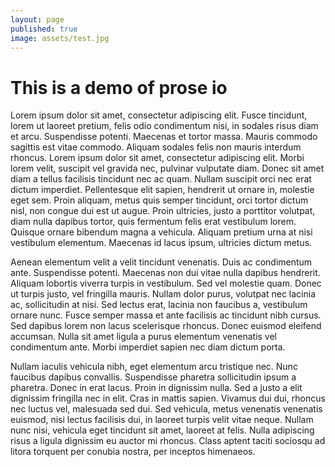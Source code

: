 ```yaml
---
layout: page
published: true
image: assets/test.jpg
---
```


# This is a demo of prose io

Lorem ipsum dolor sit amet, consectetur adipiscing elit. Fusce tincidunt, lorem ut laoreet pretium, felis odio condimentum nisi, in sodales risus diam et arcu. Suspendisse potenti. Maecenas et tortor massa. Mauris commodo sagittis est vitae commodo. Aliquam sodales felis non mauris interdum rhoncus. Lorem ipsum dolor sit amet, consectetur adipiscing elit. Morbi lorem velit, suscipit vel gravida nec, pulvinar vulputate diam. Donec sit amet diam a tellus facilisis tincidunt nec ac quam. Nullam suscipit orci nec erat dictum imperdiet. Pellentesque elit sapien, hendrerit ut ornare in, molestie eget sem. Proin aliquam, metus quis semper tincidunt, orci tortor dictum nisl, non congue dui est ut augue. Proin ultricies, justo a porttitor volutpat, diam nulla dapibus tortor, quis fermentum felis erat vestibulum lorem. Quisque ornare bibendum magna a vehicula. Aliquam pretium urna at nisi vestibulum elementum. Maecenas id lacus ipsum, ultricies dictum metus.

Aenean elementum velit a velit tincidunt venenatis. Duis ac condimentum ante. Suspendisse potenti. Maecenas non dui vitae nulla dapibus hendrerit. Aliquam lobortis viverra turpis in vestibulum. Sed vel molestie quam. Donec ut turpis justo, vel fringilla mauris. Nullam dolor purus, volutpat nec lacinia ac, sollicitudin at nisi. Sed lectus erat, lacinia non faucibus a, vestibulum ornare nunc. Fusce semper massa et ante facilisis ac tincidunt nibh cursus. Sed dapibus lorem non lacus scelerisque rhoncus. Donec euismod eleifend accumsan. Nulla sit amet ligula a purus elementum venenatis vel condimentum ante. Morbi imperdiet sapien nec diam dictum porta.

Nullam iaculis vehicula nibh, eget elementum arcu tristique nec. Nunc faucibus dapibus convallis. Suspendisse pharetra sollicitudin ipsum a pharetra. Donec in erat lacus. Proin in dignissim nulla. Sed a justo a elit dignissim fringilla nec in elit. Cras in mattis sapien. Vivamus dui dui, rhoncus nec luctus vel, malesuada sed dui. Sed vehicula, metus venenatis venenatis euismod, nisi lectus facilisis dui, in laoreet turpis velit vitae neque. Nullam nunc nisi, vehicula eget tincidunt sit amet, laoreet at felis. Nulla adipiscing risus a ligula dignissim eu auctor mi rhoncus. Class aptent taciti sociosqu ad litora torquent per conubia nostra, per inceptos himenaeos.